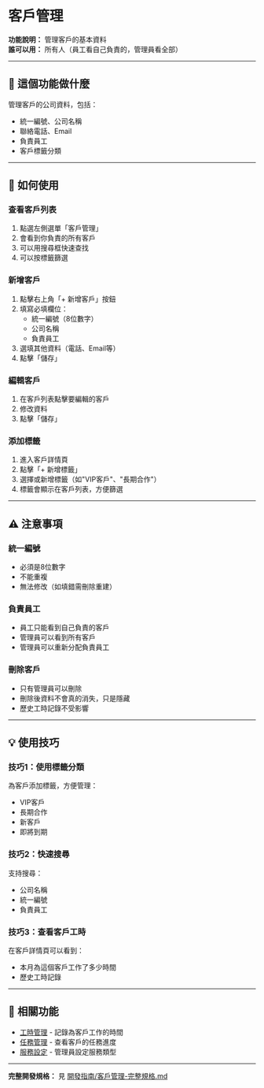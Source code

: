 # 客戶管理

**功能說明：** 管理客戶的基本資料  
**誰可以用：** 所有人（員工看自己負責的，管理員看全部）

---

## 🎯 這個功能做什麼

管理客戶的公司資料，包括：
- 統一編號、公司名稱
- 聯絡電話、Email
- 負責員工
- 客戶標籤分類

---

## 📱 如何使用

### 查看客戶列表
1. 點選左側選單「客戶管理」
2. 會看到你負責的所有客戶
3. 可以用搜尋框快速查找
4. 可以按標籤篩選

### 新增客戶
1. 點擊右上角「+ 新增客戶」按鈕
2. 填寫必填欄位：
   - 統一編號（8位數字）
   - 公司名稱
   - 負責員工
3. 選填其他資料（電話、Email等）
4. 點擊「儲存」

### 編輯客戶
1. 在客戶列表點擊要編輯的客戶
2. 修改資料
3. 點擊「儲存」

### 添加標籤
1. 進入客戶詳情頁
2. 點擊「+ 新增標籤」
3. 選擇或新增標籤（如"VIP客戶"、"長期合作"）
4. 標籤會顯示在客戶列表，方便篩選

---

## ⚠️ 注意事項

### 統一編號
- 必須是8位數字
- 不能重複
- 無法修改（如填錯需刪除重建）

### 負責員工
- 員工只能看到自己負責的客戶
- 管理員可以看到所有客戶
- 管理員可以重新分配負責員工

### 刪除客戶
- 只有管理員可以刪除
- 刪除後資料不會真的消失，只是隱藏
- 歷史工時記錄不受影響

---

## 💡 使用技巧

### 技巧1：使用標籤分類
為客戶添加標籤，方便管理：
- VIP客戶
- 長期合作
- 新客戶
- 即將到期

### 技巧2：快速搜尋
支持搜尋：
- 公司名稱
- 統一編號
- 負責員工

### 技巧3：查看客戶工時
在客戶詳情頁可以看到：
- 本月為這個客戶工作了多少時間
- 歷史工時記錄

---

## 🔗 相關功能

- [工時管理](./工時管理.md) - 記錄為客戶工作的時間
- [任務管理](./任務管理.md) - 查看客戶的任務進度
- [服務設定](./系統設置.md#服務項目) - 管理員設定服務類型

---

**完整開發規格：** 見 [開發指南/客戶管理-完整規格.md](../開發指南/客戶管理-完整規格.md)

